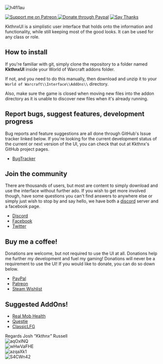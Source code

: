 ![h4fl1au](https://user-images.githubusercontent.com/1692977/31845157-13107948-b5cc-11e7-926d-67e669b8ca69.png)

[![Support me on Patreon](https://i.imgur.com/FzTLsYV.png) ](https://www.patreon.com/kkthnx)[![Donate through Paypal](https://i.imgur.com/IkPCLeh.png)](https://www.paypal.me/kkthnx) [![Say Thanks](https://img.shields.io/badge/Say%20Thanks-!-1EAEDB.svg)](https://saythanks.io/to/Kkthnx)

KkthnxUI is a simplistic user interface that holds onto the information and functionality, while still keeping most of the good looks. It can be used for any class or role.

## How to install
If you're familiar with git, simply clone the repository to a folder named **KkthnxUI** inside your World of Warcraft addons folder.

If not, and you need to do this manually, then download and unzip it to your `World of Warcraft\\Interface\\AddOns\\` directory.

Also, make sure the game is closed when moving new files into the addon directory as it is unable to discover new files when it's already running.

## Report bugs, suggest features, development progress
Bug reports and feature suggestions are all done through GitHub's Issue tracker linked below. If you're looking for the current development status of the current or next version of the UI, you can check that out at Kkthnx's GitHub project pages.

* [BugTracker](https://github.com/kkthnx-wow/KkthnxUI_Classic/issues/new)

## Join the community
There are thousands of users, but most are content to simply download and use the interface without further ado. If you wish to get more involved though, have some questions you can't find answers to anywhere else or simply just wish to stop by and say hello, we have both a [discord](https://discordapp.com/) server and a facebook page.

* [Discord](https://discord.gg/YUmxqQm)
* [Facebook](https://www.facebook.com/kkthnxui)
* [Twitter](https://twitter.com/KkthnxUI)

## Buy me a coffee!
Donations are welcome, but not required to use the UI at all. Donations help me further my development and fuel my gaming! Donations will never be a requirement to use the UI! If you would like to donate, you can do so down below.

* [PayPal](https://www.paypal.me/kkthnx)
* [Patreon](https://www.patreon.com/kkthnx)
* [Steam Wishlist](https://www.curseforge.com/linkout?remoteUrl=http%253a%252f%252fstore.steampowered.com%252fwishlist%252fid%252fKkthnx)
   
## Suggested AddOns!
* [Real Mob Health](https://www.curseforge.com/wow/addons/real-mob-health)   
* [Questie](https://www.curseforge.com/wow/addons/questie)   
* [ClassicLFG](https://www.curseforge.com/wow/addons/classiclfg)

Regards
Josh *"Kkthnx"* Russell   
![aqOxINQ](https://user-images.githubusercontent.com/40672673/66349831-c46d3b00-e927-11e9-9b1e-525f4c47e66e.png)   
![wHwVaFHE](https://user-images.githubusercontent.com/40672673/66349832-c46d3b00-e927-11e9-9596-eb951156e11d.png)   
![azqaXk1](https://user-images.githubusercontent.com/40672673/66349678-6a6c7580-e927-11e9-9e4e-9a546a2ba148.png)   
![S4CWn42](https://user-images.githubusercontent.com/40672673/66349963-11511180-e928-11e9-9fee-402b3f583435.png)
